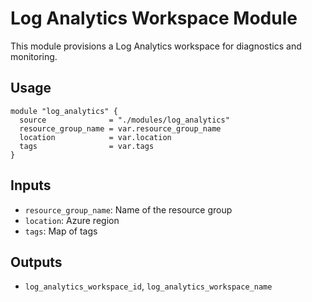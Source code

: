 # Log Analytics Workspace Module

This module provisions a Log Analytics workspace for diagnostics and monitoring.

## Usage
```hcl
module "log_analytics" {
  source              = "./modules/log_analytics"
  resource_group_name = var.resource_group_name
  location            = var.location
  tags                = var.tags
}
```

## Inputs
- `resource_group_name`: Name of the resource group
- `location`: Azure region
- `tags`: Map of tags

## Outputs
- `log_analytics_workspace_id`, `log_analytics_workspace_name`
